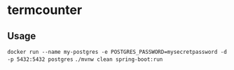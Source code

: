# termcounter

## Usage

`docker run --name my-postgres -e POSTGRES_PASSWORD=mysecretpassword -d -p 5432:5432 postgres`
`./mvnw clean spring-boot:run`
